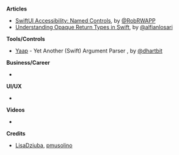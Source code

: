 **Articles**

* [SwiftUI Accessibility: Named Controls](https://medium.com/flawless-app-stories/swiftui-accessibility-named-controls-298766c454bc), by [@RobRWAPP](https://twitter.com/RobRWAPP)
* [Understanding Opaque Return Types in Swift](https://medium.com/@alfianlosari/understanding-opaque-return-types-in-swift-9c36fb5dfa86), by [@alfianlosari](https://twitter.com/alfianlosari)

**Tools/Controls**

* [Yaap](https://github.com/hartbit/Yaap) - Yet Another (Swift) Argument Parser , by [@dhartbit](https://twitter.com/dhartbit)

**Business/Career**

* 

**UI/UX**

* 

**Videos**

* 

**Credits**

* [LisaDziuba](https://github.com/lisadziuba), [pmusolino](https://github.com/pmusolino)
